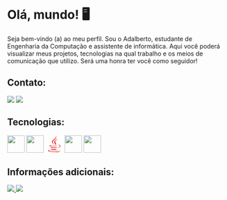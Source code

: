 
# Olá, mundo! :desktop_computer:

Seja bem-vindo (a) ao meu perfil. Sou o Adalberto, estudante de Engenharia da Computação e assistente de informática. Aqui você poderá visualizar meus projetos, tecnologias na qual trabalho e os meios de comunicação que utilizo. Será uma honra ter você como seguidor! 

## Contato:

[<img src="https://img.shields.io/badge/linkedin-%230077B5.svg?&style=for-the-badge&logo=linkedin&logoColor=white" />](https://www.linkedin.com/in/adalberto-soares-a1284a230)
[<img src = "https://img.shields.io/badge/instagram-%23E4405F.svg?&style=for-the-badge&logo=instagram&logoColor=white">](https://instagram.com/soares.adalberto7?igshid=YmMyMTA2M2Y=)

## Tecnologias: 

[<img src="https://cdn.jsdelivr.net/gh/devicons/devicon/icons/cplusplus/cplusplus-original.svg" width="40" height="40"/>](https://learn.microsoft.com/en-us/cpp/?view=msvc-170) 
[<img src="https://cdn.jsdelivr.net/gh/devicons/devicon/icons/csharp/csharp-original.svg" width="40" height="40"/>](https://learn.microsoft.com/pt-br/dotnet/csharp/)
[<img src="https://raw.githubusercontent.com/devicons/devicon/master/icons/java/java-plain.svg" witdh="40" height="40"/>](https://docs.oracle.com/en/java/)
[<img src="https://cdn.jsdelivr.net/gh/devicons/devicon/icons/oracle/oracle-original.svg" width="40" height="40"/>](https://www.oracle.com/br/technical-resources/articles/sql/o58sql.html)
[<img src="https://cdn.jsdelivr.net/gh/devicons/devicon/icons/microsoftsqlserver/microsoftsqlserver-plain.svg" width="40" height="40"/>](https://learn.microsoft.com/pt-br/sql/sql-server/?view=sql-server-ver16)
          

## Informações adicionais:

<div>
<a href="https://github.com/soaresAdalberto">
<img height="130em" src="https://github-readme-stats.vercel.app/api/top-langs/?username=soaresAdalberto&layout=compact&langs_count=7&theme=dracula"/>
<img height="130em" src="https://github-readme-stats.vercel.app/api?username=soaresAdalberto&show_icons=true&theme=dracula&include_all_commits=true&count_private=true"/>
</div>
